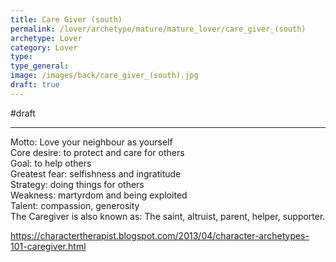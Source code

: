 ```yaml
---
title: Care Giver (south)
permalink: /lover/archetype/mature/mature_lover/care_giver_(south)
archetype: Lover
category: Lover
type: 
type_general: 
image: /images/back/care_giver_(south).jpg
draft: true
---
```

#draft   
  
----  
  
Motto: Love your neighbour as yourself  
Core desire: to protect and care for others  
Goal: to help others  
Greatest fear: selfishness and ingratitude  
Strategy: doing things for others  
Weakness: martyrdom and being exploited  
Talent: compassion, generosity  
The Caregiver is also known as: The saint, altruist, parent, helper, supporter.  
  
https://charactertherapist.blogspot.com/2013/04/character-archetypes-101-caregiver.html  
  

